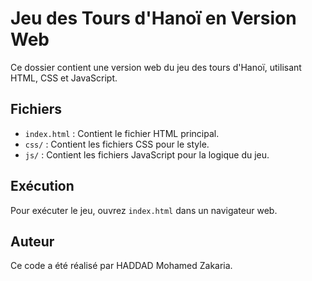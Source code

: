 # Jeu des Tours d'Hanoï en Version Web

Ce dossier contient une version web du jeu des tours d'Hanoï, utilisant HTML, CSS et JavaScript.

## Fichiers

- `index.html` : Contient le fichier HTML principal.
- `css/` : Contient les fichiers CSS pour le style.
- `js/` : Contient les fichiers JavaScript pour la logique du jeu.

## Exécution

Pour exécuter le jeu, ouvrez `index.html` dans un navigateur web.

## Auteur

Ce code a été réalisé par HADDAD Mohamed Zakaria.
